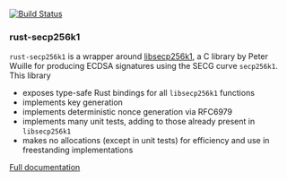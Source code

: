 [![Build Status](https://dev.azure.com/mimblewimble/rust-secp256k1-zkp/_apis/build/status/mimblewimble.rust-secp256k1-zkp?branchName=master)](https://dev.azure.com/mimblewimble/rust-secp256k1-zkp/_build/latest?definitionId=4&branchName=master)

### rust-secp256k1

`rust-secp256k1` is a wrapper around [libsecp256k1](https://github.com/bitcoin/secp256k1),
a C library by Peter Wuille for producing ECDSA signatures using the SECG curve
`secp256k1`. This library
* exposes type-safe Rust bindings for all `libsecp256k1` functions
* implements key generation
* implements deterministic nonce generation via RFC6979
* implements many unit tests, adding to those already present in `libsecp256k1`
* makes no allocations (except in unit tests) for efficiency and use in freestanding implementations

[Full documentation](https://www.wpsoftware.net/rustdoc/secp256k1/)
